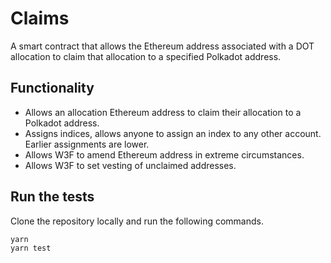 # Claims

A smart contract that allows the Ethereum address associated with a DOT allocation to claim that allocation to a specified Polkadot address. 

## Functionality

- Allows an allocation Ethereum address to claim their allocation to a Polkadot address.
- Assigns indices, allows anyone to assign an index to any other account. Earlier assignments are lower.
- Allows W3F to amend Ethereum address in extreme circumstances.
- Allows W3F to set vesting of unclaimed addresses.

## Run the tests

Clone the repository locally and run the following commands.

```sh
yarn
yarn test
```
